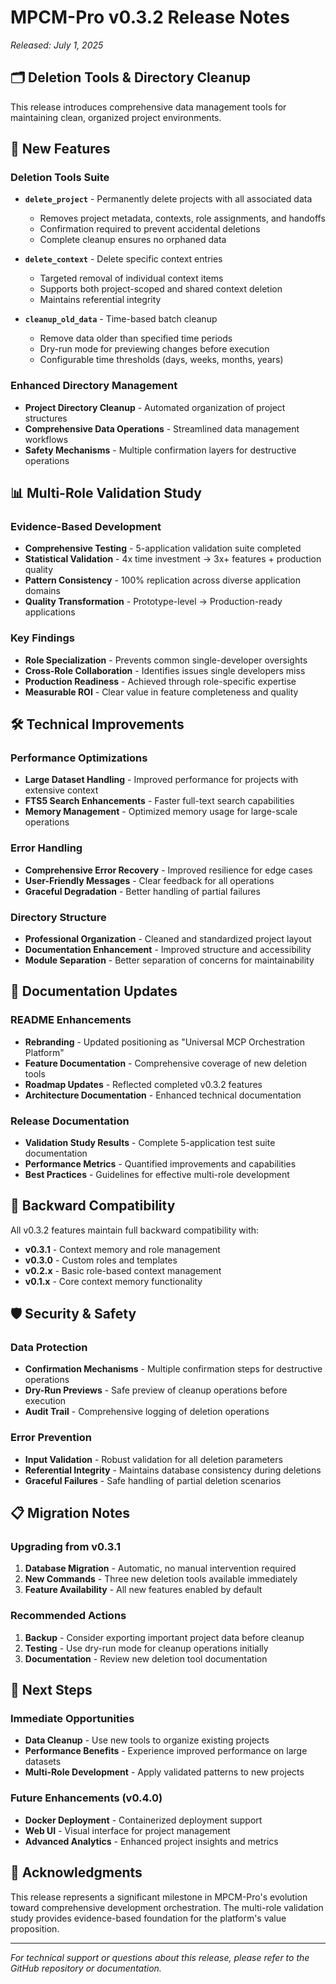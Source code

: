 # MPCM-Pro v0.3.2 Release Notes
*Released: July 1, 2025*

## 🗂️ Deletion Tools & Directory Cleanup

This release introduces comprehensive data management tools for maintaining clean, organized project environments.

## 🚀 New Features

### Deletion Tools Suite
- **`delete_project`** - Permanently delete projects with all associated data
  - Removes project metadata, contexts, role assignments, and handoffs
  - Confirmation required to prevent accidental deletions
  - Complete cleanup ensures no orphaned data

- **`delete_context`** - Delete specific context entries
  - Targeted removal of individual context items
  - Supports both project-scoped and shared context deletion
  - Maintains referential integrity

- **`cleanup_old_data`** - Time-based batch cleanup
  - Remove data older than specified time periods
  - Dry-run mode for previewing changes before execution
  - Configurable time thresholds (days, weeks, months, years)

### Enhanced Directory Management
- **Project Directory Cleanup** - Automated organization of project structures
- **Comprehensive Data Operations** - Streamlined data management workflows
- **Safety Mechanisms** - Multiple confirmation layers for destructive operations

## 📊 Multi-Role Validation Study

### Evidence-Based Development
- **Comprehensive Testing** - 5-application validation suite completed
- **Statistical Validation** - 4x time investment → 3x+ features + production quality
- **Pattern Consistency** - 100% replication across diverse application domains
- **Quality Transformation** - Prototype-level → Production-ready applications

### Key Findings
- **Role Specialization** - Prevents common single-developer oversights
- **Cross-Role Collaboration** - Identifies issues single developers miss
- **Production Readiness** - Achieved through role-specific expertise
- **Measurable ROI** - Clear value in feature completeness and quality

## 🛠️ Technical Improvements

### Performance Optimizations
- **Large Dataset Handling** - Improved performance for projects with extensive context
- **FTS5 Search Enhancements** - Faster full-text search capabilities
- **Memory Management** - Optimized memory usage for large-scale operations

### Error Handling
- **Comprehensive Error Recovery** - Improved resilience for edge cases
- **User-Friendly Messages** - Clear feedback for all operations
- **Graceful Degradation** - Better handling of partial failures

### Directory Structure
- **Professional Organization** - Cleaned and standardized project layout
- **Documentation Enhancement** - Improved structure and accessibility
- **Module Separation** - Better separation of concerns for maintainability

## 📖 Documentation Updates

### README Enhancements
- **Rebranding** - Updated positioning as "Universal MCP Orchestration Platform"
- **Feature Documentation** - Comprehensive coverage of new deletion tools
- **Roadmap Updates** - Reflected completed v0.3.2 features
- **Architecture Documentation** - Enhanced technical documentation

### Release Documentation
- **Validation Study Results** - Complete 5-application test suite documentation
- **Performance Metrics** - Quantified improvements and capabilities
- **Best Practices** - Guidelines for effective multi-role development

## 🔄 Backward Compatibility

All v0.3.2 features maintain full backward compatibility with:
- **v0.3.1** - Context memory and role management
- **v0.3.0** - Custom roles and templates
- **v0.2.x** - Basic role-based context management
- **v0.1.x** - Core context memory functionality

## 🛡️ Security & Safety

### Data Protection
- **Confirmation Mechanisms** - Multiple confirmation steps for destructive operations
- **Dry-Run Previews** - Safe preview of cleanup operations before execution
- **Audit Trail** - Comprehensive logging of deletion operations

### Error Prevention
- **Input Validation** - Robust validation for all deletion parameters
- **Referential Integrity** - Maintains database consistency during deletions
- **Graceful Failures** - Safe handling of partial deletion scenarios

## 📋 Migration Notes

### Upgrading from v0.3.1
1. **Database Migration** - Automatic, no manual intervention required
2. **New Commands** - Three new deletion tools available immediately
3. **Feature Availability** - All new features enabled by default

### Recommended Actions
1. **Backup** - Consider exporting important project data before cleanup
2. **Testing** - Use dry-run mode for cleanup operations initially
3. **Documentation** - Review new deletion tool documentation

## 🎯 Next Steps

### Immediate Opportunities
- **Data Cleanup** - Use new tools to organize existing projects
- **Performance Benefits** - Experience improved performance on large datasets
- **Multi-Role Development** - Apply validated patterns to new projects

### Future Enhancements (v0.4.0)
- **Docker Deployment** - Containerized deployment support
- **Web UI** - Visual interface for project management
- **Advanced Analytics** - Enhanced project insights and metrics

## 🙏 Acknowledgments

This release represents a significant milestone in MPCM-Pro's evolution toward comprehensive development orchestration. The multi-role validation study provides evidence-based foundation for the platform's value proposition.

---

*For technical support or questions about this release, please refer to the GitHub repository or documentation.*